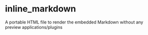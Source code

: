 # inline_markdown
A portable HTML file to render the embedded Markdown without any preview applications/plugins
